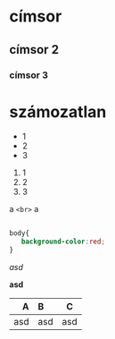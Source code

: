 # címsor
## címsor 2
### címsor 3

# számozatlan
- 1
- 2
- 3
1. 1
1. 2
1. 3

a `<br>` a

```css

body{
   background-color:red; 
}

```

*asd*

__asd__


| A | B | C |
|--------:|:-------|:-------:|
|asd|asd|asd|